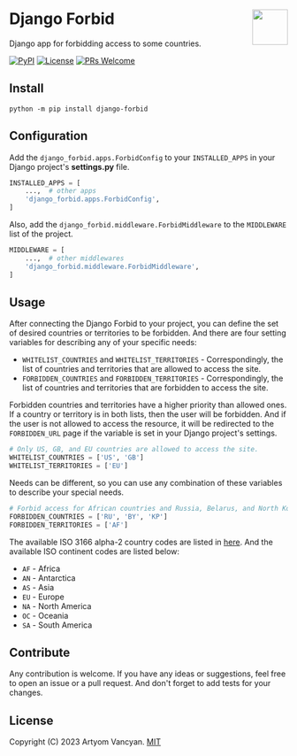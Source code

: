 # Django Forbid <img src="https://github.com/pysnippet.png" align="right" height="64" />

Django app for forbidding access to some countries.

[![PyPI](https://img.shields.io/pypi/v/django-forbid.svg)](https://pypi.org/project/django-forbid/)
[![License](https://img.shields.io/pypi/l/django-forbid.svg)](https://github.com/pysnippet/django-forbid/blob/master/LICENSE)
[![PRs Welcome](https://img.shields.io/badge/PRs-welcome-brightgreen.svg)](https://makeapullrequest.com)

[//]: # ([![Tests]&#40;https://github.com/pysnippet/django-forbid/actions/workflows/tests.yml/badge.svg&#41;]&#40;https://github.com/pysnippet/django-forbid/actions/workflows/tests.yml&#41;)

## Install

```shell
python -m pip install django-forbid
```

## Configuration

Add the `django_forbid.apps.ForbidConfig` to your `INSTALLED_APPS` in your Django project's **settings.py** file.

```python
INSTALLED_APPS = [
    ...,  # other apps
    'django_forbid.apps.ForbidConfig',
]
```

Also, add the `django_forbid.middleware.ForbidMiddleware` to the `MIDDLEWARE` list of the project.

```python
MIDDLEWARE = [
    ...,  # other middlewares
    'django_forbid.middleware.ForbidMiddleware',
]
```

## Usage

After connecting the Django Forbid to your project, you can define the set of desired countries or territories to be
forbidden. And there are four setting variables for describing any of your specific needs:

- `WHITELIST_COUNTRIES` and `WHITELIST_TERRITORIES` - Correspondingly, the list of countries and territories that are
  allowed to access the site.
- `FORBIDDEN_COUNTRIES` and `FORBIDDEN_TERRITORIES` - Correspondingly, the list of countries and territories that are
  forbidden to access the site.

Forbidden countries and territories have a higher priority than allowed ones. If a country or territory is in both
lists, then the user will be forbidden. And if the user is not allowed to access the resource, it will be redirected to
the `FORBIDDEN_URL` page if the variable is set in your Django project's settings.

```python
# Only US, GB, and EU countries are allowed to access the site.
WHITELIST_COUNTRIES = ['US', 'GB']
WHITELIST_TERRITORIES = ['EU']
```

Needs can be different, so you can use any combination of these variables to describe your special needs.

```python
# Forbid access for African countries and Russia, Belarus, and North Korea.
FORBIDDEN_COUNTRIES = ['RU', 'BY', 'KP']
FORBIDDEN_TERRITORIES = ['AF']
```

The available ISO 3166 alpha-2 country codes are listed in [here](https://www.iban.com/country-codes). And the available
ISO continent codes are listed below:

- `AF` - Africa
- `AN` - Antarctica
- `AS` - Asia
- `EU` - Europe
- `NA` - North America
- `OC` - Oceania
- `SA` - South America

## Contribute

Any contribution is welcome. If you have any ideas or suggestions, feel free to open an issue or a pull request. And
don't forget to add tests for your changes.

## License

Copyright (C) 2023 Artyom Vancyan. [MIT](https://github.com/pysnippet/django-forbid/blob/master/LICENSE)
